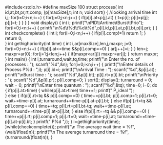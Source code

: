 #include<stdio.h>
#define maxSize 100
struct process{
	int id,at,bt,pr,rt,comp;
}p[maxSize],t;
int n;
void sort()
{
	//looking arrival time
	int i,j;
	for(i=0;i<n;i++)
	{
		for(j=0;j<n;j++)
		{
			if(p[i].at<p[j].at)
			{
				t=p[i];
				p[i]=p[j];
				p[j]=t;
			}
		}
	}
}
void display()
{
	int i;
	printf("\nPID\tArrtime\tBurst\tPrio");
	for(i=0;i<n;i++)
	{
		printf("\n%d\t%d\t%d\t%d",p[i].id,p[i].at,p[i].bt,p[i].pr);
	}
}
int checkcomplete()
{
	int i;
	for(i=0;i<n;i++)
	{
		if(p[i].comp!=1)
			return 1;
	}
	return 0;	
}
int gethighpriority(int time)
{
	int i,ar[maxSize],len,j,maxpr;
	j=0;
	for(i=0;i<n;i++)
	{
		if(p[i].at<=time &&p[i].comp==0)
		{
			ar[j++]=i;
		}
	}
	len=j;
	maxpr=ar[0];
	for(j=1;j<len;j++)
	{
		if(maxpr<ar[j])
			maxpr=ar[j];
	}
	return maxpr;
}
int main()
{
	int i,turnaround,wait,tq,time;
	printf("\n Enter the no. of processes : ");
	scanf("%d",&n);
	for(i=0;i<n;i++)
	{
		printf("\nEnter details of Process P%d : ",i);
		p[i].id=i;
		printf("\nArrival Time : ");
		scanf("%d",&p[i].at);
		printf("\nBurst time : ");
		scanf("%d",&p[i].bt);
		p[i].rt=p[i].bt;
		printf("\nPriority : ");
		scanf("%d",&p[i].pr);
		p[i].comp=0;
	}
	sort();
	display();
	turnaround = 0;
	wait = 0;
	printf("\nEnter time quantum : ");
	scanf("%d",&tq);
	time=0;
	i=0;
	do
	{
		if(p[i].at>time)
		{
			while(p[i].at>time)
				time+=1;
			printf(" P_ideal ");	
		}
		else
		{
			if(p[i].rt<tq && p[i].comp==0)
			{
				time+=p[i].bt;
				p[i].comp=1;
				p[i].rt=0;
				wait+=time-p[i].at;
				turnaround+=time-p[i].at-p[i].bt;
			}
			else if(p[i].rt>tq && p[i].comp==0)
			{
				time+=tq;
				p[i].rt=p[i].bt-tq;
				wait+=time-p[i].at;
				turnaround+=time-p[i].at-p[i].bt;
			}
			else if(p[i].rt==tq && p[i].comp==0)
			{
				time+=p[i].rt;
				p[i].comp=1;
				p[i].rt=0;
				wait+=time-p[i].at;
				turnaround+=time-p[i].at-p[i].bt;
			}
			printf(" P%d ",i);
		}
		i=gethighpriority(time);
	}while(checkcomplete());
	printf("\n The average wait time = %f",(wait/(float)n));
	printf("\n The average turnaround time = %f",(turnaround/(float)n));
}
